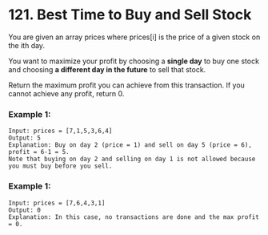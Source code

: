 # 121. Best Time to Buy and Sell Stock
You are given an array prices where prices[i] is the price of a given stock on the ith day.

You want to maximize your profit by choosing a **single day** to buy one stock and choosing **a different day in the future** to sell that stock.

Return the maximum profit you can achieve from this transaction. If you cannot achieve any profit, return 0.

 ### Example 1:
``` 
Input: prices = [7,1,5,3,6,4]
Output: 5
Explanation: Buy on day 2 (price = 1) and sell on day 5 (price = 6), profit = 6-1 = 5.
Note that buying on day 2 and selling on day 1 is not allowed because you must buy before you sell.
```
### Example 1:
``` 
Input: prices = [7,6,4,3,1]
Output: 0
Explanation: In this case, no transactions are done and the max profit = 0.
```